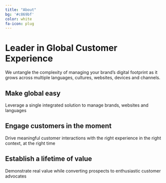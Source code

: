 ```yaml
---
title: "About"
bg: '#c869bf'
color: white
fa-icon: plug
---
```


# Leader in Global Customer Experience
We untangle the complexity of managing your brand’s digital footprint as it grows across multiple languages, cultures, websites, devices and channels.

## Make global easy
Leverage a single integrated solution to manage brands, websites and languages

## Engage customers in the moment
Drive meaningful customer interactions with the right experience in the right context, at the right time

## Establish a lifetime of value
Demonstrate real value while converting prospects to enthusiastic customer advocates
